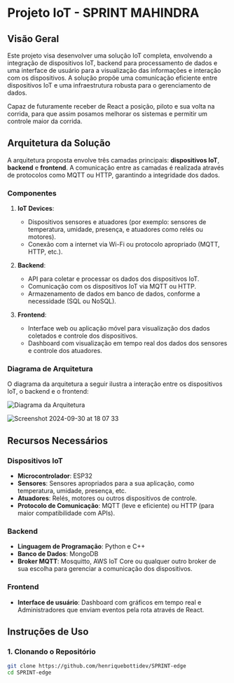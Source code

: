 # Projeto IoT - SPRINT MAHINDRA 

## Visão Geral

Este projeto visa desenvolver uma solução IoT completa, envolvendo a integração de dispositivos IoT, backend para processamento de dados e uma interface de usuário para a visualização das informações e interação com os dispositivos. A solução propõe uma comunicação eficiente entre dispositivos IoT e uma infraestrutura robusta para o gerenciamento de dados.

Capaz de futuramente receber de React a posição, piloto e sua volta na corrida, para que assim posamos melhorar os sistemas e permitir um controle maior da corrida.

## Arquitetura da Solução

A arquitetura proposta envolve três camadas principais: **dispositivos IoT**, **backend** e **frontend**. A comunicação entre as camadas é realizada através de protocolos como MQTT ou HTTP, garantindo a integridade dos dados.

### Componentes

1. **IoT Devices**:
   - Dispositivos sensores e atuadores (por exemplo: sensores de temperatura, umidade, presença, e atuadores como relés ou motores).
   - Conexão com a internet via Wi-Fi ou protocolo apropriado (MQTT, HTTP, etc.).

2. **Backend**:
   - API para coletar e processar os dados dos dispositivos IoT.
   - Comunicação com os dispositivos IoT via MQTT ou HTTP.
   - Armazenamento de dados em banco de dados, conforme a necessidade (SQL ou NoSQL).

3. **Frontend**:
   - Interface web ou aplicação móvel para visualização dos dados coletados e controle dos dispositivos.
   - Dashboard com visualização em tempo real dos dados dos sensores e controle dos atuadores.

### Diagrama de Arquitetura

O diagrama da arquitetura a seguir ilustra a interação entre os dispositivos IoT, o backend e o frontend:

![Diagrama da Arquitetura](https://drive.google.com/file/d/1x6EWihbr-Syn5gd97AYBpSC94VDAW3eC/view?usp=sharing)

![Screenshot 2024-09-30 at 18 07 33](https://github.com/user-attachments/assets/78520030-e0b4-4928-a5ce-19bb288f5563)




## Recursos Necessários

### Dispositivos IoT
- **Microcontrolador**: ESP32
- **Sensores**: Sensores apropriados para a sua aplicação, como temperatura, umidade, presença, etc.
- **Atuadores**: Relés, motores ou outros dispositivos de controle.
- **Protocolo de Comunicação**: MQTT (leve e eficiente) ou HTTP (para maior compatibilidade com APIs).

### Backend
- **Linguagem de Programação**: Python e C++
- **Banco de Dados**: MongoDB
- **Broker MQTT**: Mosquitto, AWS IoT Core ou qualquer outro broker de sua escolha para gerenciar a comunicação dos dispositivos.

### Frontend
- **Interface de usuário**: Dashboard com gráficos em tempo real e Administradores que enviam eventos pela rota através de React.

## Instruções de Uso

### 1. Clonando o Repositório

```bash
git clone https://github.com/henriquebottidev/SPRINT-edge
cd SPRINT-edge

